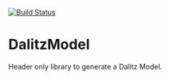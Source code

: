 [![Build Status][travis-badge]][travis-link]

# DalitzModel

Header only library to generate a Dalitz Model.

[travis-badge]:      https://travis-ci.com/eddieshields/DalitzModel.svg?token=kSjk97VeMvMyZGvyxnp2&branch=main
[travis-link]:       https://travis-ci.com/github/eddieshields/DalitzModel
